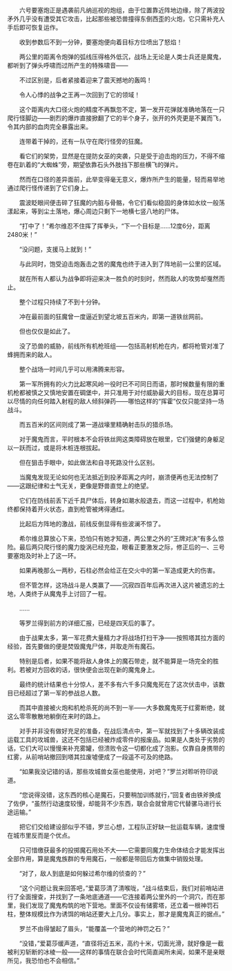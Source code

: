 　　六号要塞炮正是遇袭前凡纳巡视的炮组，由于位置靠近阵地边缘，除了两波投矛外几乎没有遭受其它攻击，比起那些被恐兽撞得东倒西歪的火炮，它只需补充人手后即可恢复运作。

　　收到参数后不到一分钟，要塞炮便向着目标方位喷出了怒焰！

　　两公里的距离令炮弹的弧线压得格外低沉，战场上无论是人类士兵还是魔鬼，都听到了弹头呼啸而过所产生的特殊啸音——

　　不过区别是，后者紧接着迎来了震天撼地的轰鸣！

　　令人心悸的战争之王再一次回到了它的领域！

　　这个距离内大口径火炮的精度不再飘忽不定，第一发开花弹就准确地落在一只爬行怪脚边——剧烈的爆炸直接掀翻了它的半个身子，张开的外壳更是不翼而飞，令其内部的血肉完全暴露出来。

　　连带着干掉的，还有一队守在爬行怪旁的狂魔。

　　看它们的架势，显然是在提防女巫的突袭，只是受于迫击炮的压力，不得不缩卷在趴着的“大蜘蛛”旁，期望依靠石头外肢挡下那些横飞的弹片。

　　然而在口径的差异面前，此举变得毫无意义，爆炸所产生的能量，轻而易举地通过爬行怪传递到了它们身上。

　　震波眨眼间便击碎了狂魔的内脏与骨骼，令它们看似稳固的身体如水纹一般荡漾起来，等到尘土落地，爆心周边只剩下一地横七竖八地的尸体。

　　“打中了！”希尔维忍不住挥了挥拳头，“下一个目标是……12度6分，距离2480米！”

　　“没问题，支援马上就到！”

　　与此同时，饱受迫击炮轰击之苦的魔鬼也终于进入到了阵地前一公里的区域。

　　就在所有人都认为战争即将迎来决一胜负的时刻时，然而敌人的攻势却戛然而止。

　　整个过程只持续了不到十分钟。

　　冲在最前面的狂魔曾一度逼近到望北坡五百米内，即第一道铁丝网前。

　　但也仅仅是如此了。

　　没了恐兽的威胁，前线所有机枪班组——包括高射机枪在内，都将枪管对准了蜂拥而来的敌人。

　　整个战场一时间几乎可以用沸腾来形容。

　　第一军所拥有的火力比起寒风岭一役时已不可同日而语，那时候数量有限的重机枪都被慎之又慎地安置在碉堡中，并只准用于对付威胁最大的目标，现在总算可以尽情的向任何踏入射程的敌人倾斜弹药——哪怕这样的“挥霍”仅仅只能坚持一场战斗。

　　而五百米的区间则成了第一道战壕里精确射击队的猎杀场。

　　对于魔鬼而言，平时根本不会将铁丝网这类障碍放在眼里，它们强健的身躯足以一跃而过，或是将木桩连根拔起。

　　但在狙击手眼中，如此做法和自寻死路没什么区别。

　　当魔鬼发现无论如何也无法抵近到投矛距离之内时，崩溃便再也无法控制了——这跟纪律和士气无关，更像是野兽直觉上的绝望。

　　它们在防线前丢下近千具尸体后，转身如潮水般退去，而这一过程中，机枪始终都保持着开火状态，直到枪管被烤得通红。

　　比起后方阵地的激战，前线反倒显得有些波澜不惊了。

　　希尔维总算放心下来，恐怕只有她才知道，两公里之外的“王牌对决”有多么惊险。最后两只爬行怪的魔力旋涡已经充盈，眼看正要激发之际，修正后的一、三号要塞炮及时补上了这一环。

　　如果再晚那么一两秒，石柱必然会给正在交火中的第一军造成更大的伤害。

　　但不管怎样，这场战斗是人类赢了——沉寂四百年后再次进入这片被遗忘的土地，人类终于从魔鬼手上讨回了一程。

　　……

　　等罗兰得到前方的详细汇报，已经是四天后的事了。

　　由于战果太多，第一军花费大量精力才将战场打扫干净——按照塔其拉方面的经验，首先要做的便是焚毁魔鬼尸体，并取走所有魔石。

　　特别是后者，如果不能将敌人身体上的魔石带走，就不能算是一场完全的胜利。若被对方回收的话，很快便会出现在新的魔鬼身上。

　　最终的统计结果也十分惊人，差不多有六千多只魔鬼死在了这次伏击中，该数目已经超过了第一军的参战总人数。

　　而其中直接被火炮和机枪杀死的尚不到一半——大多数魔鬼死于红雾断绝，就这么零零散散地躺倒在来时的路上。

　　对手并非没有做好充足的准备，在战后清点中，第一军就找到了十多辆改装成运载工具的攻城兽，这还不包括已经被炸成零件的报废品。如果是人类处于劣势的话，它们大可以慢慢来补充雾罐，但溃败令这一切都化成了泡影。仅靠自身携带的红雾，从前哨站撤回到塔其拉废墟便成了一段遥不可及的绝路。

　　“如果我没记错的话，那些攻城兽女巫也能使用，对吧？”罗兰对聆听符印说道。

　　“您说得没错，这东西的核心是魔石，只要稍加训练就行，”回复者由铁斧换成了佐伊，“虽然行动速度较慢，却能背不少东西，联合会就曾用它代替骡马进行长途运输。”

　　把它们交给建设部似乎不错，罗兰心想，工程队正好缺一批运载车辆，速度慢在城市里反而是个优点。

　　只可惜缴获最多的投掷魔石用处不大——它需要同魔力生命体结合才能发挥出全部作用，算是魔鬼族群的专用魔石，一般都是带回后方做集中销毁处理。

　　“对了，敌人到底是如何躲过希尔维的侦查的？”

　　“这个问题让我来回答吧，”爱葛莎清了清喉咙，“战斗结束后，我们对前哨站进行了全面搜查，并找到了一条地底通道——它连接着两公里外的一个洞穴，而在那里，我们发现了魔鬼构筑的地下营地。里面不仅设有储雾塔，还立着一根神罚石柱，整体规模比作为诱饵的哨站还要大上几分。事实上，那才是魔鬼真正的据点。”

　　罗兰不由得皱起了眉头，“能覆盖一个营地的神罚之石？”

　　“没错，”爱葛莎缓声道，“直径将近五米，高约十米，切面光滑，就好像是一截被利刃斩断的冰棱一般——这样的事情在联合会时代简直闻所未闻，如果不是亲眼所见，我恐怕也不会相信。”

